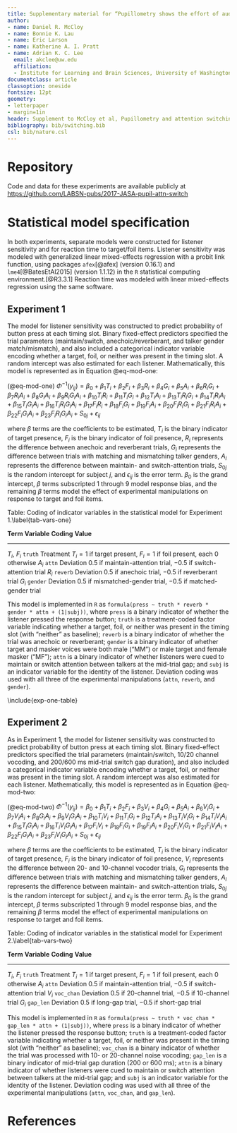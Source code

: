 ```yaml
---
title: Supplementary material for “Pupillometry shows the effort of auditory attention switching”
author:
- name: Daniel R. McCloy
- name: Bonnie K. Lau
- name: Eric Larson
- name: Katherine A. I. Pratt
- name: Adrian K. C. Lee
  email: akclee@uw.edu
  affiliation:
  - Institute for Learning and Brain Sciences, University of Washington, 1715 NE Columbia Rd., Box 357988, Seattle, WA, 98195-7988
documentclass: article
classoption: oneside
fontsize: 12pt
geometry:
- letterpaper
- margin=1in
header: Supplement to McCloy et al, Pupillometry and attention switching, JASA
bibliography: bib/switching.bib
csl: bib/nature.csl
---
```


# Repository
Code and data for these experiments are available publicly at
https://github.com/LABSN-pubs/2017-JASA-pupil-attn-switch

# Statistical model specification

In both experiments, separate models were constructed for listener sensitivity
and for reaction time to target/foil items.  Listener sensitivity was modeled
with generalized linear mixed-effects regression with a probit link function,
using packages `afex`[@afex] (version 0.16.1) and `lme4`[@BatesEtAl2015]
(version 1.1.12) in the `R` statistical computing environment.[@R3.3.1]
Reaction time was modeled with linear mixed-effects regression using the same
software.

## Experiment 1

The model for listener sensitivity was constructed to predict probability of
button press at each timing slot.  Binary fixed-effect predictors specified the
trial  parameters (maintain/switch, anechoic/reverberant, and talker gender
match/mismatch), and also included  a categorical indicator variable encoding
whether a target, foil, or neither was present in the timing slot.  A random
intercept was also estimated for each listener.  Mathematically, this model is
represented as in Equation @eq-mod-one:

(@eq-mod-one)  $\Phi^{-1}(y_{ij}) = \beta_0 + \beta_1 T_i + \beta_2 F_i + \beta_3 R_i + \beta_4 G_i + \beta_5 A_i + \beta_6 R_i G_i + \beta_7 R_i A_i + \beta_8 G_i A_i + \beta_9 R_i G_i A_i + \beta_{10} T_i R_i + \beta_{11} T_i G_i + \beta_{12} T_i A_i + \beta_{13} T_i R_i G_i + \beta_{14} T_i R_i A_i + \beta_{15} T_i G_i A_i + \beta_{16} T_i R_i G_i A_i + \beta_{17} F_i R_i + \beta_{18} F_i G_i + \beta_{19} F_i A_i + \beta_{20} F_i R_i G_i + \beta_{21} F_i R_i A_i + \beta_{22} F_i G_i A_i + \beta_{23} F_i R_i G_i A_i + S_{0j} + \epsilon_{ij}$

where $\beta$ terms are the coefficients to be estimated, $T_i$ is the binary
indicator of target presence, $F_i$ is the binary indicator of foil presence,
$R_i$ represents the difference between anechoic and reverberant trials, $G_i$
represents the difference between trials with matching and mismatching talker
genders, $A_i$ represents the difference between maintain- and switch-attention
trials, $S_{0j}$ is the random intercept for subject $j$, and $\epsilon_{ij}$
is the error term.  $\beta_0$ is the grand intercept, $\beta$ terms subscripted
1 through 9 model response bias, and the remaining $\beta$ terms model the
effect of experimental manipulations on response to target and foil items.

Table: Coding of indicator variables in the statistical model for Experiment 1.\label{tab-vars-one}

 **Term**       **Variable**    **Coding**  **Value**
-------------- -------------- ------------- ----------------------------------------------------------------
 $T_i$, $F_i$     `truth`      Treatment    $T_i=1$ if target present, $F_i=1$ if foil present, each 0 otherwise
 $A_i$            `attn`       Deviation    0.5 if maintain-attention trial, −0.5 if switch-attention trial
 $R_i$            `reverb`     Deviation    0.5 if anechoic trial, −0.5 if reverberant trial
 $G_i$            `gender`     Deviation    0.5 if mismatched-gender trial, −0.5 if matched-gender trial

This model is implemented in `R` as `formula(press ~ truth * reverb * gender *
attn + (1|subj))`, where `press` is a binary indicator of whether the listener
pressed the response button; `truth` is a treatment-coded factor variable
indicating whether a target, foil, or neither was present in the timing slot
(with “neither” as baseline); `reverb` is a binary indicator of whether the
trial was anechoic or reverberant; `gender` is a binary indicator of whether
target and masker voices were both male (“MM”) or male target and female masker
(“MF”); `attn` is a binary indicator of whether listeners were cued to maintain
or switch attention between talkers at the mid-trial gap; and `subj` is an
indicator variable for the identity of the listener.  Deviation coding was used
with all three of the experimental manipulations (`attn`, `reverb`, and
`gender`).

\include{exp-one-table}

## Experiment 2

As in Experiment 1, the model for listener sensitivity was constructed to
predict probability of button press at each timing slot.  Binary fixed-effect
predictors specified the trial  parameters (maintain/switch, 10/20 channel
vocoding, and 200/600 ms mid-trial switch gap duration), and also included a
categorical indicator variable encoding whether a target, foil, or neither was
present in the timing slot.  A random intercept was also estimated for each
listener.  Mathematically, this model is represented as in Equation
@eq-mod-two:

(@eq-mod-two)  $\Phi^{-1}(y_{ij}) = \beta_0 + \beta_1 T_i + \beta_2 F_i + \beta_3 V_i + \beta_4 G_i + \beta_5 A_i + \beta_6 V_i G_i + \beta_7 V_i A_i + \beta_8 G_i A_i + \beta_9 V_i G_i A_i + \beta_{10} T_i V_i + \beta_{11} T_i G_i + \beta_{12} T_i A_i + \beta_{13} T_i V_i G_i + \beta_{14} T_i V_i A_i + \beta_{15} T_i G_i A_i + \beta_{16} T_i V_i G_i A_i + \beta_{17} F_i V_i + \beta_{18} F_i G_i + \beta_{19} F_i A_i + \beta_{20} F_i V_i G_i + \beta_{21} F_i V_i A_i + \beta_{22} F_i G_i A_i + \beta_{23} F_i V_i G_i A_i + S_{0j} + \epsilon_{ij}$

where $\beta$ terms are the coefficients to be estimated, $T_i$ is the binary
indicator of target presence, $F_i$ is the binary indicator of foil presence,
$V_i$ represents the difference between 20- and 10-channel vocoder trials, $G_i$
represents the difference between trials with matching and mismatching talker
genders, $A_i$ represents the difference between maintain- and switch-attention
trials, $S_{0j}$ is the random intercept for subject $j$, and $\epsilon_{ij}$
is the error term.  $\beta_0$ is the grand intercept, $\beta$ terms subscripted
1 through 9 model response bias, and the remaining $\beta$ terms model the
effect of experimental manipulations on response to target and foil items.

Table: Coding of indicator variables in the statistical model for Experiment 2.\label{tab-vars-two}

 **Term**       **Variable**    **Coding**  **Value**
-------------- -------------- ------------- ----------------------------------------------------------------
 $T_i$, $F_i$     `truth`      Treatment    $T_i=1$ if target present, $F_i=1$ if foil present, each 0 otherwise
 $A_i$            `attn`       Deviation    0.5 if maintain-attention trial, −0.5 if switch-attention trial
 $V_i$            `voc_chan`   Deviation    0.5 if 20-channel trial, −0.5 if 10-channel trial
 $G_i$            `gap_len`    Deviation    0.5 if long-gap trial, −0.5 if short-gap trial

This model is implemented in `R` as `formula(press ~ truth * voc_chan * gap_len *
attn + (1|subj))`, where `press` is a binary indicator of whether the listener
pressed the response button; `truth` is a treatment-coded factor variable
indicating whether a target, foil, or neither was present in the timing slot
(with “neither” as baseline); `voc_chan` is a binary indicator of whether the
trial was processed with 10- or 20-channel noise vocoding; `gap_len` is a
binary indicator of mid-trial gap duration (200 or 600 ms); `attn` is a binary
indicator of whether listeners were cued to maintain or switch attention
between talkers at the mid-trial gap; and `subj` is an indicator variable for
the identity of the listener.  Deviation coding was used with all three of the
experimental manipulations (`attn`, `voc_chan`, and `gap_len`).

# References

